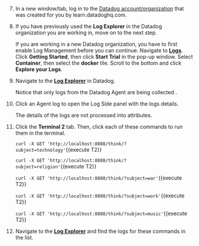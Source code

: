7. In a new window/tab, log in to the <a href="https://app.datadoghq.com/account/login" target="_datadog">Datadog account/organization</a> that was created for you by learn.datadoghq.com. 

8. If you have previously used the **Log Explorer** in the Datadog organization you are working in, move on to the next step. 
    
    If you are working in a new Datadog organization, you have to first enable Log Management before you can continue. Navigate to <a href="https://app.datadoghq.com/logs" target="_datadog">**Logs**</a>. Click **Getting Started**, then click **Start Trial** in the pop-up window. Select **Container**, then select the **docker** tile. Scroll to the bottom and click **Explore your Logs**.

9. Navigate to the <a href="https://app.datadoghq.com/logs" target="_datadog">**Log Explorer**</a> in Datadog. 

    Notice that only logs from the Datadog Agent are being collected .

10. Click an Agent log to open the Log Side panel with the logs details.

    The details of the logs are not processed into attributes.

11. Click the **Terminal 2** tab. Then, click each of these commands to run them in the terminal.

    `curl -X GET 'http://localhost:8080/think/?subject=technology'`{{execute T2}}

    `curl -X GET 'http://localhost:8080/think/?subject=religion'`{{execute T2}}

    `curl -X GET 'http://localhost:8080/think/?subject=war'`{{execute T2}}
    
    `curl -X GET 'http://localhost:8080/think/?subject=work'`{{execute T2}}

    `curl -X GET 'http://localhost:8080/think/?subject=music'`{{execute T2}}

12. Navigate to the <a href="https://app.datadoghq.com/logs" target="_datadog">**Log Explorer**</a> and find the logs for these commands in the list.

    

